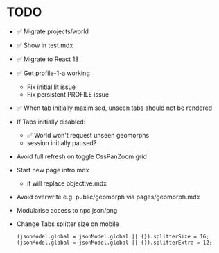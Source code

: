# TODO

- ✅ Migrate projects/world
- ✅ Show in test.mdx
- ✅ Migrate to React 18

- ✅ Get profile-1-a working
  - Fix initial lit issue
  - Fix persistent PROFILE issue

- ✅ When tab initially maximised, unseen tabs should not be rendered

- If Tabs initially disabled:
  - ✅ World won't request unseen geomorphs
  - session initially paused?

- Avoid full refresh on toggle CssPanZoom grid

- Start new page intro.mdx
  - it will replace objective.mdx
- Avoid overwrite e.g. public/geomorph via pages/geomorph.mdx
- Modularise access to npc json/png
- Change Tabs splitter size on mobile
  ```tsx
  (jsonModel.global = jsonModel.global || {}).splitterSize = 16;
  (jsonModel.global = jsonModel.global || {}).splitterExtra = 12;
  ```
  